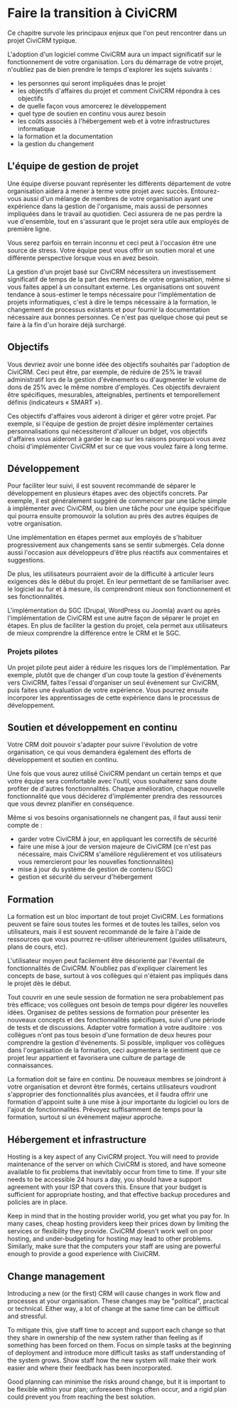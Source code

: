 Faire la transition à CiviCRM
========================

Ce chapitre survole les principaux enjeux que l'on peut rencontrer dans un projet CiviCRM typique.

L'adoption d'un logiciel comme CiviCRM aura un impact significatif sur le fonctionnement de votre organisation. Lors du démarrage de votre projet, n'oubliez pas de bien prendre le temps d'explorer les sujets suivants : 

-   les personnes qui seront impliquées dnas le projet
-   les objectifs d'affaires du projet et comment CiviCRM répondra à ces objectifs
-   de quelle façon vous amorcerez le développement
-   quel type de soutien en continu vous aurez besoin
-   les coûts associés à l'hébergement web et à votre infrastructures informatique
-   la formation et la documentation
-   la gestion du changement

L'équipe de gestion de projet
---------------------------

Une équipe diverse pouvant représenter les différents département de votre organisation aidera à mener à terme votre projet avec succès. Entourez-vous aussi d'un mélange de membres de votre organisation ayant une expérience dans la gestion de l'organisme, mais aussi de personnes impliquées dans le travail au quotidien. Ceci assurera de ne pas perdre la vue d'ensemble, tout en s'assurant que le projet sera utile aux employés de première ligne.

Vous serez parfois en terrain inconnu et ceci peut à l'occasion être une source de stress. Votre équipe peut vous offrir un soutien moral et une différente perspective lorsque vous en avez besoin.

La gestion d'un projet basé sur CiviCRM nécessitera un investissement significatif de temps de la part des membres de votre organisation, même si vous faites appel à un consultant externe. Les organisations ont souvent tendance à sous-estimer le temps nécessaire  pour l'implémentation de projets informatiques, c'est à dire le temps nécessaire à la formation, le changement de processus existants et pour fournir la documentation nécessaire aux bonnes personnes. Ce n'est pas quelque chose qui peut se faire à la fin d'un horaire déjà surchargé.

Objectifs
-----

Vous devriez avoir une bonne idée des objectifs souhaités par l'adoption de CiviCRM. Ceci peut être, par exemple, de réduire de 25% le travail administratif lors de la gestion d'événements ou d'augmenter le volume de dons de 25% avec le même nombre d'employés. Ces objectifs devraient être spécifiques, mesurables, atteignables, pertinents et temporellement définis (indicateurs « SMART »).

Ces objectifs d'affaires vous aideront à diriger et gérer votre projet. Par exemple, si l'équipe de gestion de projet désire implémenter certaines personnalisations qui nécessiteront d'allouer un bdget, vos objectifs d'affaires vous aideront à garder le cap sur les raisons pourquoi vous avez choisi d'implémenter CiviCRM et sur ce que vous voulez faire à long terme.

Développement
-----------

Pour faciliter leur suivi, il est souvent recommandé de séparer le développement en plusieurs étapes avec des objectifs concrets. Par exemple, il est généralement suggéré de commencer par une tâche simple à implémenter avec CiviCRM, ou bien une tâche pour une équipe spécifique qui pourra ensuite promouvoir la solution au près des autres équipes de votre organisation.

Une implémentation en étapes permet aux employés de s'habituer progressivement aux changements sans se sentir submergés. Cela donne aussi l'occasion aux développeurs d'être plus réactifs aux commentaires et suggestions.

De plus, les utilisateurs pourraient avoir de la difficulté à articuler leurs exigences dès le début du projet. En leur permettant de se familiariser avec le logiciel au fur et à mesure, ils comprendront mieux son fonctionnement et ses fonctionnalités.

L'implémentation du SGC (Drupal, WordPress ou Joomla) avant ou après l'implémentation de CiviCRM est une autre façon de séparer le projet en étapes. En plus de faciliter la gestion du projet, cela permet aux utilisateurs de mieux comprendre la différence entre le CRM et le SGC.

### Projets pilotes

Un projet pilote peut aider à réduire les risques lors de l'implémentation. Par exemple, plutôt que de changer d'un coup toute la gestion d'événements vers CiviCRM, faites l'essai d'organiser un seul événement sur CiviCRM, puis faites une évaluation de votre expérience. Vous pourrez ensuite incorporer les apprentissages de cette expérience dans le processus de développement.

Soutien et développement en continu
-------------------------------

Votre CRM doit pouvoir s'adapter pour suivre l'évolution de votre organisation, ce qui vous demandera également des efforts de développement et soutien en continu.

Une fois que vous aurez utilisé CiviCRM pendant un certain temps et que votre équipe sera comfortable avec l'outil, vous souhaiterez sans doute profiter de d'autres fonctionnalités. Chaque amélioration, chaque nouvelle fonctionnalité que vous déciderez d'implémenter prendra des ressources que vous devrez planifier en conséquence.

Même si vos besoins organisationnels ne changent pas, il faut aussi tenir compte de :

-  garder votre CiviCRM à jour, en appliquant les correctifs de sécurité
-  faire une mise à jour de version majeure de CiviCRM (ce n'est pas nécessaire, mais CiviCRM s'améliore régulièrement et vos utilisateurs vous remercieront pour les nouvelles fonctionnalités)
-  mise à jour du système de gestion de contenu (SGC)
-  gestion et sécurité du serveur d'hébergement

Formation
--------

La formation est un bloc important de tout projet CiviCRM. Les formations peuvent se faire sous toutes les formes et de toutes les tailles, selon vos utilisateurs, mais il est souvent recommandé de le faire à l'aide de ressources que vous pourrez re-utiliser ultérieurement (guides utilisateurs, plans de cours, etc).

L'utilisateur moyen peut facilement être désorienté par l'éventail de fonctionnalités de CiviCRM. N'oubliez pas d'expliquer clairement les concepts de base, surtout à vos collègues qui n'étaient pas impliqués dans le projet dès le début.

Tout couvrir en une seule session de formation ne sera probablement pas très efficace; vos collègues ont besoin de temps pour digérer les nouvelles idées. Organisez de petites sessions de formation pour présenter les nouveaux concepts et des fonctionnalités spécifiques, suivi d'une période de tests et de discussions. Adapter votre formation à votre auditoire : vos collègues n'ont pas tous besoin d'une formation de deux heures pour comprendre la gestion d'événements. Si possible, impliquer vos collègues dans l'organisation de la formation, ceci augmentera le sentiment que ce projet leur appartient et favorisera une culture de partage de connaissances.

La formation doit se faire en continu. De nouveaux membres se joindront à votre organisation et devront être formés, certains utilisateurs voudront s'approprier des fonctionnalités plus avancées, et il faudra offrir une formation d'appoint suite à une mise à jour importante du logiciel ou lors de l'ajout de fonctionnalités. Prévoyez suffisamment de temps pour la formation, surtout si un événement majeur approche.

Hébergement et infrastructure
--------------------------

Hosting is a key aspect of any CiviCRM project. You will need to provide
maintenance of the server on which CiviCRM is stored, and have someone
available to fix problems that inevitably occur from time to time. If
your site needs to be accessible 24 hours a day, you should have a
support agreement with your ISP that covers this. Ensure that your
budget is sufficient for appropriate hosting, and that effective backup
procedures and policies are in place.

Keep in mind that in the hosting provider world, you get what you pay
for. In many cases, cheap hosting providers keep their prices down by
limiting the services or flexibility they provide. CiviCRM doesn't work
well on poor hosting, and under-budgeting for hosting may lead to other
problems. Similarly, make sure that the computers your staff are using
are powerful enough to provide a good experience with CiviCRM.

Change management
-----------------

Introducing a new (or the first) CRM will cause changes in work flow and
processes at your organisation. These changes may be "political",
practical or technical. Either way, a lot of change at the same time can
be difficult and stressful.

To mitigate this, give staff time to accept and support each change so
that they share in ownership of the new system rather than feeling as if
something has been forced on them. Focus on simple tasks at the
beginning of deployment and introduce more difficult tasks as staff
understanding of the system grows. Show staff how the new system will
make their work easier and where their feedback has been incorporated.

Good planning can minimise the risks around change, but it is important
to be flexible within your plan; unforeseen things often occur, and a
rigid plan could prevent you from reaching the best solution.
